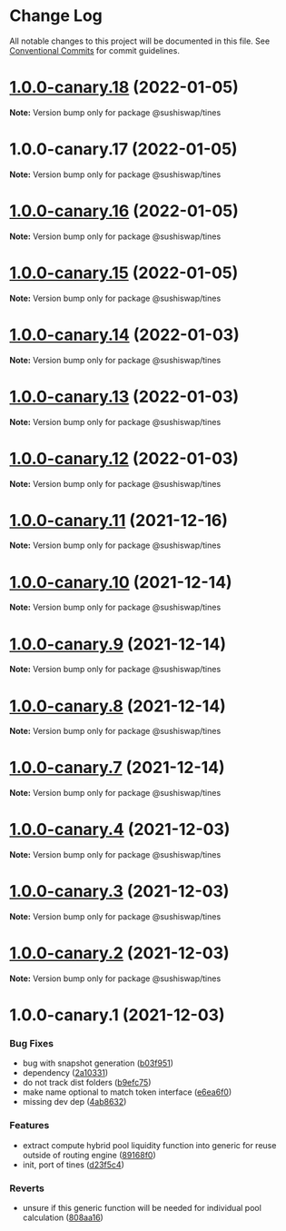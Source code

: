 # Change Log

All notable changes to this project will be documented in this file.
See [Conventional Commits](https://conventionalcommits.org) for commit guidelines.

# [1.0.0-canary.18](https://github.com/sushiswap/sdk/compare/@sushiswap/tines@1.0.0-canary.17...@sushiswap/tines@1.0.0-canary.18) (2022-01-05)

**Note:** Version bump only for package @sushiswap/tines





# 1.0.0-canary.17 (2022-01-05)

**Note:** Version bump only for package @sushiswap/tines





# [1.0.0-canary.16](https://github.com/sushiswap/sdk/compare/@sushiswap/tines@1.0.0-canary.15...@sushiswap/tines@1.0.0-canary.16) (2022-01-05)

**Note:** Version bump only for package @sushiswap/tines





# [1.0.0-canary.15](https://github.com/sushiswap/sdk/compare/@sushiswap/tines@1.0.0-canary.14...@sushiswap/tines@1.0.0-canary.15) (2022-01-05)

**Note:** Version bump only for package @sushiswap/tines





# [1.0.0-canary.14](https://github.com/sushiswap/sdk/compare/@sushiswap/tines@1.0.0-canary.13...@sushiswap/tines@1.0.0-canary.14) (2022-01-03)

**Note:** Version bump only for package @sushiswap/tines





# [1.0.0-canary.13](https://github.com/sushiswap/sdk/compare/@sushiswap/tines@1.0.0-canary.12...@sushiswap/tines@1.0.0-canary.13) (2022-01-03)

**Note:** Version bump only for package @sushiswap/tines





# [1.0.0-canary.12](https://github.com/sushiswap/sdk/compare/@sushiswap/tines@1.0.0-canary.11...@sushiswap/tines@1.0.0-canary.12) (2022-01-03)

**Note:** Version bump only for package @sushiswap/tines





# [1.0.0-canary.11](https://github.com/sushiswap/sdk/compare/@sushiswap/tines@1.0.0-canary.10...@sushiswap/tines@1.0.0-canary.11) (2021-12-16)

**Note:** Version bump only for package @sushiswap/tines





# [1.0.0-canary.10](https://github.com/sushiswap/sdk/compare/@sushiswap/tines@1.0.0-canary.9...@sushiswap/tines@1.0.0-canary.10) (2021-12-14)

**Note:** Version bump only for package @sushiswap/tines





# [1.0.0-canary.9](https://github.com/sushiswap/sdk/compare/@sushiswap/tines@1.0.0-canary.8...@sushiswap/tines@1.0.0-canary.9) (2021-12-14)

**Note:** Version bump only for package @sushiswap/tines





# [1.0.0-canary.8](https://github.com/sushiswap/sdk/compare/@sushiswap/tines@1.0.0-canary.7...@sushiswap/tines@1.0.0-canary.8) (2021-12-14)

**Note:** Version bump only for package @sushiswap/tines





# [1.0.0-canary.7](https://github.com/sushiswap/sdk/compare/@sushiswap/tines@1.0.0-canary.6...@sushiswap/tines@1.0.0-canary.7) (2021-12-14)

**Note:** Version bump only for package @sushiswap/tines





# [1.0.0-canary.4](https://github.com/sushiswap/sdk/compare/@sushiswap/tines@1.0.0-canary.1...@sushiswap/tines@1.0.0-canary.4) (2021-12-03)

**Note:** Version bump only for package @sushiswap/tines





# [1.0.0-canary.3](https://github.com/sushiswap/sdk/compare/@sushiswap/tines@1.0.0-canary.1...@sushiswap/tines@1.0.0-canary.3) (2021-12-03)

**Note:** Version bump only for package @sushiswap/tines





# [1.0.0-canary.2](https://github.com/sushiswap/sdk/compare/@sushiswap/tines@1.0.0-canary.1...@sushiswap/tines@1.0.0-canary.2) (2021-12-03)

**Note:** Version bump only for package @sushiswap/tines





# 1.0.0-canary.1 (2021-12-03)


### Bug Fixes

* bug with snapshot generation ([b03f951](https://github.com/sushiswap/sdk/commit/b03f951e1d2f7b2fcde1eee3042cb5f840f697fd))
* dependency ([2a10331](https://github.com/sushiswap/sdk/commit/2a1033147f74bf9c3e87dd6cc67453da7810066e))
* do not track dist folders ([b9efc75](https://github.com/sushiswap/sdk/commit/b9efc758cccd871b070a298f346d4a926c13ac7f))
* make name optional to match token interface ([e6ea6f0](https://github.com/sushiswap/sdk/commit/e6ea6f040061e665e1b0db7bf332e133b3a8b534))
* missing dev dep ([4ab8632](https://github.com/sushiswap/sdk/commit/4ab8632a4b76eb0ca9f53cb1e6ef593e9d33196f))


### Features

* extract compute hybrid pool liquidity function into generic for reuse outside of routing engine ([89168f0](https://github.com/sushiswap/sdk/commit/89168f0ad1bc5c88a8dc7e5c75f952a876fd6bb8))
* init, port of tines ([d23f5c4](https://github.com/sushiswap/sdk/commit/d23f5c4ecc4c890e237fb142ed183c2ff8ca2799))


### Reverts

* unsure if this generic function will be needed for individual pool calculation ([808aa16](https://github.com/sushiswap/sdk/commit/808aa165e5bf1eba7e1b15f4915268f8e6b45063))
